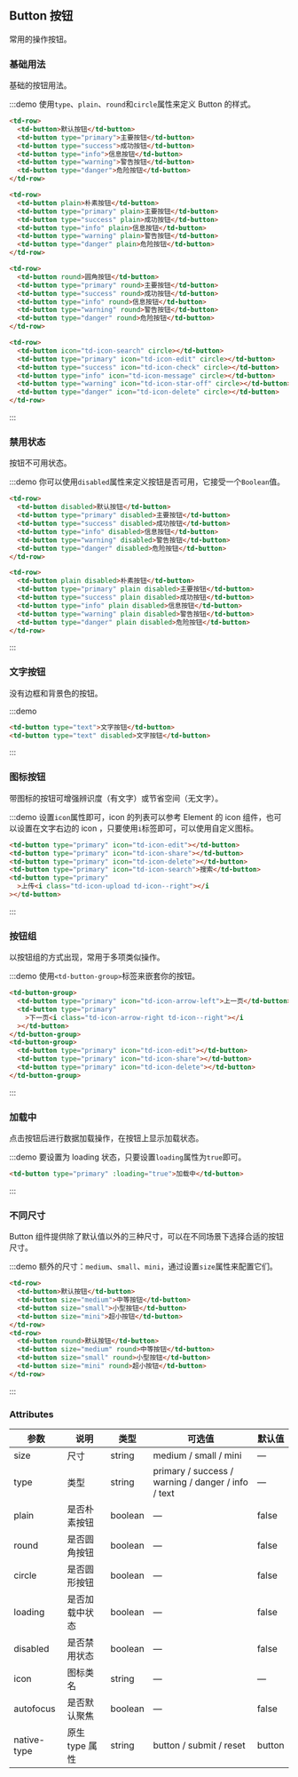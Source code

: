 ## Button 按钮

常用的操作按钮。

### 基础用法

基础的按钮用法。

:::demo 使用`type`、`plain`、`round`和`circle`属性来定义 Button 的样式。

```html
<td-row>
  <td-button>默认按钮</td-button>
  <td-button type="primary">主要按钮</td-button>
  <td-button type="success">成功按钮</td-button>
  <td-button type="info">信息按钮</td-button>
  <td-button type="warning">警告按钮</td-button>
  <td-button type="danger">危险按钮</td-button>
</td-row>

<td-row>
  <td-button plain>朴素按钮</td-button>
  <td-button type="primary" plain>主要按钮</td-button>
  <td-button type="success" plain>成功按钮</td-button>
  <td-button type="info" plain>信息按钮</td-button>
  <td-button type="warning" plain>警告按钮</td-button>
  <td-button type="danger" plain>危险按钮</td-button>
</td-row>

<td-row>
  <td-button round>圆角按钮</td-button>
  <td-button type="primary" round>主要按钮</td-button>
  <td-button type="success" round>成功按钮</td-button>
  <td-button type="info" round>信息按钮</td-button>
  <td-button type="warning" round>警告按钮</td-button>
  <td-button type="danger" round>危险按钮</td-button>
</td-row>

<td-row>
  <td-button icon="td-icon-search" circle></td-button>
  <td-button type="primary" icon="td-icon-edit" circle></td-button>
  <td-button type="success" icon="td-icon-check" circle></td-button>
  <td-button type="info" icon="td-icon-message" circle></td-button>
  <td-button type="warning" icon="td-icon-star-off" circle></td-button>
  <td-button type="danger" icon="td-icon-delete" circle></td-button>
</td-row>
```

:::

### 禁用状态

按钮不可用状态。

:::demo 你可以使用`disabled`属性来定义按钮是否可用，它接受一个`Boolean`值。

```html
<td-row>
  <td-button disabled>默认按钮</td-button>
  <td-button type="primary" disabled>主要按钮</td-button>
  <td-button type="success" disabled>成功按钮</td-button>
  <td-button type="info" disabled>信息按钮</td-button>
  <td-button type="warning" disabled>警告按钮</td-button>
  <td-button type="danger" disabled>危险按钮</td-button>
</td-row>

<td-row>
  <td-button plain disabled>朴素按钮</td-button>
  <td-button type="primary" plain disabled>主要按钮</td-button>
  <td-button type="success" plain disabled>成功按钮</td-button>
  <td-button type="info" plain disabled>信息按钮</td-button>
  <td-button type="warning" plain disabled>警告按钮</td-button>
  <td-button type="danger" plain disabled>危险按钮</td-button>
</td-row>
```

:::

### 文字按钮

没有边框和背景色的按钮。

:::demo

```html
<td-button type="text">文字按钮</td-button>
<td-button type="text" disabled>文字按钮</td-button>
```

:::

### 图标按钮

带图标的按钮可增强辨识度（有文字）或节省空间（无文字）。

:::demo 设置`icon`属性即可，icon 的列表可以参考 Element 的 icon 组件，也可以设置在文字右边的 icon ，只要使用`i`标签即可，可以使用自定义图标。

```html
<td-button type="primary" icon="td-icon-edit"></td-button>
<td-button type="primary" icon="td-icon-share"></td-button>
<td-button type="primary" icon="td-icon-delete"></td-button>
<td-button type="primary" icon="td-icon-search">搜索</td-button>
<td-button type="primary"
  >上传<i class="td-icon-upload td-icon--right"></i
></td-button>
```

:::

### 按钮组

以按钮组的方式出现，常用于多项类似操作。

:::demo 使用`<td-button-group>`标签来嵌套你的按钮。

```html
<td-button-group>
  <td-button type="primary" icon="td-icon-arrow-left">上一页</td-button>
  <td-button type="primary"
    >下一页<i class="td-icon-arrow-right td-icon--right"></i
  ></td-button>
</td-button-group>
<td-button-group>
  <td-button type="primary" icon="td-icon-edit"></td-button>
  <td-button type="primary" icon="td-icon-share"></td-button>
  <td-button type="primary" icon="td-icon-delete"></td-button>
</td-button-group>
```

:::

### 加载中

点击按钮后进行数据加载操作，在按钮上显示加载状态。

:::demo 要设置为 loading 状态，只要设置`loading`属性为`true`即可。

```html
<td-button type="primary" :loading="true">加载中</td-button>
```

:::

### 不同尺寸

Button 组件提供除了默认值以外的三种尺寸，可以在不同场景下选择合适的按钮尺寸。

:::demo 额外的尺寸：`medium`、`small`、`mini`，通过设置`size`属性来配置它们。

```html
<td-row>
  <td-button>默认按钮</td-button>
  <td-button size="medium">中等按钮</td-button>
  <td-button size="small">小型按钮</td-button>
  <td-button size="mini">超小按钮</td-button>
</td-row>
<td-row>
  <td-button round>默认按钮</td-button>
  <td-button size="medium" round>中等按钮</td-button>
  <td-button size="small" round>小型按钮</td-button>
  <td-button size="mini" round>超小按钮</td-button>
</td-row>
```

:::

### Attributes

| 参数        | 说明           | 类型    | 可选值                                             | 默认值 |
| ----------- | -------------- | ------- | -------------------------------------------------- | ------ |
| size        | 尺寸           | string  | medium / small / mini                              | —      |
| type        | 类型           | string  | primary / success / warning / danger / info / text | —      |
| plain       | 是否朴素按钮   | boolean | —                                                  | false  |
| round       | 是否圆角按钮   | boolean | —                                                  | false  |
| circle      | 是否圆形按钮   | boolean | —                                                  | false  |
| loading     | 是否加载中状态 | boolean | —                                                  | false  |
| disabled    | 是否禁用状态   | boolean | —                                                  | false  |
| icon        | 图标类名       | string  | —                                                  | —      |
| autofocus   | 是否默认聚焦   | boolean | —                                                  | false  |
| native-type | 原生 type 属性 | string  | button / submit / reset                            | button |
